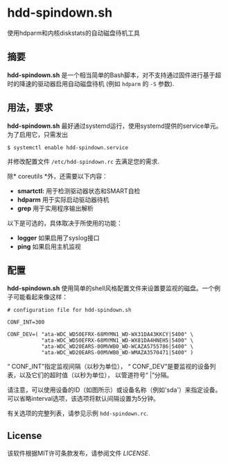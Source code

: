 # hdd-spindown.sh

使用hdparm和内核diskstats的自动磁盘待机工具

## 摘要

**hdd-spindown.sh** 是一个相当简单的Bash脚本，对不支持通过固件进行基于超时的降速的驱动器启用自动磁盘待机
(例如 `hdparm` 的 `-S` 参数).


## 用法，要求

**hdd-spindown.sh** 最好通过systemd运行，使用systemd提供的service单元。
为了启用它，只需发出

    $ systemctl enable hdd-spindown.service

并修改配置文件 `/etc/hdd-spindown.rc` 去满足您的需求.

除* coreutils *外，还需要以下内容：
 * **smartctl:** 用于检测驱动器状态和SMART自检
 * **hdparm** 用于实际启动驱动器待机
 * **grep** 用于实用程序输出解析

以下是可选的，具体取决于所使用的功能：
 * **logger** 如果启用了syslog接口
 * **ping** 如果启用主机监视


## 配置

**hdd-spindown.sh** 使用简单的shell风格配置文件来设置要监视的磁盘。一个例子可能看起来像这样：

    # configuration file for hdd-spindown.sh
    
    CONF_INT=300
    
    CONF_DEV=( "ata-WDC_WD50EFRX-68MYMN1_WD-WX31DA43KKCY|5400" \
               "ata-WDC_WD50EFRX-68MYMN1_WD-WX81DA4HNEH5|5400" \
               "ata-WDC_WD20EARS-00MVWB0_WD-WCAZA5755786|5400" \
               "ata-WDC_WD20EARS-00MVWB0_WD-WMAZA3570471|5400" )
  
“ CONF_INT”指定监视间隔（以秒为单位），
“ CONF_DEV”是要监视的设备列表，以及它们的超时值（以秒为单位），
以管道符号“ |”分隔。

请注意，可以使用设备的ID（如图所示）或设备名称（例如'sda'）来指定设备。 
可以省略interval选项，该选项将默认间隔设置为5分钟。

有关选项的完整列表，请参见示例 `hdd-spindown.rc`.


## License

该软件根据MIT许可条款发布，请参阅文件
*LICENSE*.
